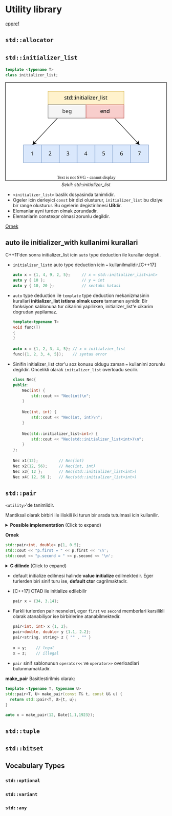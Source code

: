 # Utility library
[cppref](https://en.cppreference.com/w/cpp/utility)  

## `std::allocator`

## `std::initializer_list`

```C++
template <typename T>
class initializer_list;
```
<p align="center">
    <img src="res/img/initializer_list.drawio.svg" width=""/><br/>
    <i>Sekil: std::initializer_list</i>
</p>

* `<initializer_list>` baslik dosyasinda tanimlidir.
* Ogeler icin derleyici `const` bir dizi olusturur, `initializer_list` bu diziye bir range olusturur. Bu ogelerin degistirilmesi **UB**dir.
* Elemanlar ayni turden olmak zorundadir.
* Elemanlarin constexpr olmasi zorunlu degildir.
  
[Ornek](res/src/initializer_list01.cpp)

## auto ile initializer_with kullanimi kurallari
C++11'den sonra initializer_list icin `auto` type deduction ile kurallar degisti.

* `initializer_list`e auto type deduction icin `=` kullanilmalidir.[C++17]
  ```C++
  auto x = {1, 4, 9, 2, 5};     // x = std::initializer_list<int>
  auto y { 10 };                // y = int
  auto y { 10, 20 };            // sentaks hatasi
  ```

* `auto` type deduction ile `template` type deduction mekanizmasinin kurallari **initializer_list istisna olmak uzere** tamamen aynidir.
  Bir fonksiyon sablonuna tur cikarimi yapilirken, initializer_list'e cikarim dogrudan yapilamaz.
  ```C++
  template<typename T>
  void func(T)
  {
  }
  
  auto x = {1, 2, 3, 4, 5}; // x = initialzier_list
  func({1, 2, 3, 4, 5});    // syntax error
  ```
* Sinifin initializer_list ctor'u soz konusu oldugu zaman `=` kullanimi zorunlu degildir. Oncelikli olarak `initializer_list` overloadu secilir.
  ```C++
  class Nec{ 
  public:
      Nec(int) {
          std::cout << "Nec(int)\n";
      }
      
      Nec(int, int) {
          std::cout << "Nec(int, int)\n";
      }
      
      Nec(std::initializer_list<int>) {
          std::cout << "Nec(std::initializer_list<int>)\n";
      }
  };
  
  Nec x1(12);         // Nec(int)
  Nec x2(12, 56);     // Nec(int, int)
  Nec x3{ 12 };       // Nec(std::initializer_list<int>)
  Nec x4{ 12, 56 };   // Nec(std::initializer_list<int>)
  ```
  
  
## `std::pair`

`<utility>`'de tanimlidir.

Mantiksal olarak birbiri ile iliskili iki turun bir arada tutulmasi icin kullanilir.

<details>
<summary><b>Possible implementation</b> (Click to expand)</summary>

```C++
template<typename T, typename U>
struct pair{
  T first;
  U second;
};
```
</details>
<!--  -->

**Ornek**
```C++
std::pair<int, double> p{1, 0.5};
std::cout << "p.first = " << p.first << '\n';
std::cout << "p.second = " << p.second << '\n';
```

<details>
<summary><b>C dilinde</b> (Click to expand)</summary>

Template araci olmamasi nedeniyle fonksiyonel makro kullanilarak benzer bir yapi kurulabilir.
```C
#define cr_pr_type(t, u) struct Pair_##t##_##u { \
    t first;  \
    u second; \
}
```
```C
cr_pr_type(int, double) x;  // Pair_int_double x;
cr_pr_type(int, int) y;     // Pair_int_int y;
```
</details>
<!--  -->

* default initialize edilmesi halinde **value initialize** edilmektedir. Eger turlerden biri sinif turu ise, **default ctor** cagrilmaktadir.
* [C++17] CTAD ile initialize edilebilir
  ```C++
  pair x = {34, 3.14};
  ```
* Farkli turlerden pair nesneleri, eger `first` ve `second` memberlari karsilikli olarak atanabiliyor ise birbirlerine atanabilmektedir.
  ```C++
  pair<int, int> x {1, 2};
  pair<double, double> y {1.1, 2.2};
  pair<string, string> z { "" , "" }
  
  x = y;    // legal
  x = z;    // illegal
  ```

* `pair` sinif sablonunun `operator<<` ve `operator>>` overloadlari bulunmamaktadir.
 
**make_pair**
Basitlestirilmis olarak:
```C++
template <typename T, typename U>
std::pair<T, U> make_pair(const T& t, const U& u) {
  return std::pair<T, U>{t, u};
}
```
```C++
auto x = make_pair(12, Date{1,1,1923});
```



## `std::tuple`


## `std::bitset`


## Vocabulary Types
### `std::optional`


### `std::variant`


### `std::any`




